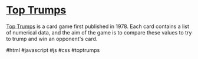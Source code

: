 # <a href="https://backcost.github.io/top-trumps/">Top Trumps</a>

<a href="https://en.wikipedia.org/wiki/Top_Trumps">Top Trumps</a> is a card game first published in 1978. Each card contains a list of numerical data, and the aim of the game is to compare these values to try to trump and win an opponent's card. 

#html #javascript #js #css #toptrumps
